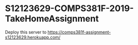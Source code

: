 # S12123629-COMPS381F-2019-TakeHomeAssignment
Deploy this server to https://comps381f-assignment-s12123629.herokuapp.com/
